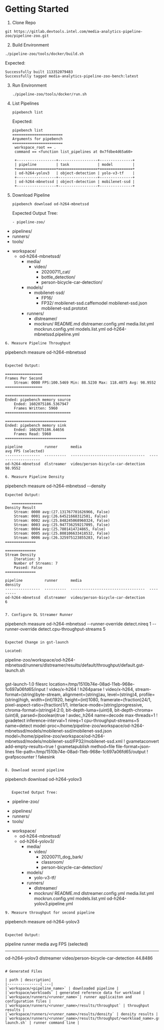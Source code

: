 # Getting Started
1. Clone Repo
  ```
  git https://gitlab.devtools.intel.com/media-analytics-pipeline-zoo/pipeline-zoo.git
  ```
2. Build Environment
  ```
  ./pipeline-zoo/tools/docker/build.sh 
  ```
  Expected:
  ```
  Successfully built 113352079483
  Successfully tagged media-analytics-pipeline-zoo-bench:latest
  ```
3. Run Environment
   ```
   ./pipeline-zoo/tools/docker/run.sh 
   ```
4. List Pipelines
   ```
   pipebench list
   ```
   Expected:
   ```
   pipebench list
   =======================
   Arguments for pipebench
   =======================
	workspace_root == .
	command == <function list_pipelines at 0x7fdbe4d65a60>

	+------------------+------------------+---------------+
	| pipeline         | task             | model         |
	+==================+==================+===============+
	| od-h264-yolov3   | object-detection | yolo-v3-tf    |
	+------------------+------------------+---------------+
	| od-h264-mbnetssd | object-detection | mobilenet-ssd |
	+------------------+------------------+---------------+
   ```
5. Download Pipeline

   ```
   pipebench download od-h264-mbnetssd
   ```
   Expected Output Tree:
   ```
   - pipeline-zoo/
  + pipelines/
  + runners/
  + tools/
  - workspace/
    - od-h264-mbnetssd/
      - media/
        - video/
          + 20200711_cat/
          + bottle_detection/
          + person-bicycle-car-detection/
      - models/
        - mobilenet-ssd/
          + FP16/
          + FP32/
          mobilenet-ssd.caffemodel
          mobilenet-ssd.json
          mobilenet-ssd.prototxt
      - runners/
        + dlstreamer/
        + mockrun/
      README.md
      dlstreamer.config.yml
      media.list.yml
      mockrun.config.yml
      models.list.yml
      od-h264-mbnetssd.pipeline.yml
   ```
   6. Measure Pipeline Throughput
   ```
   pipebench measure od-h264-mbnetssd
   ```
   
   Expected Output:
   ```
    =================
	Frames Per Second
		Stream: 0000 FPS:100.5469 Min: 88.5230 Max: 118.4075 Avg: 98.9552
	=================

	==============================
	Ended: pipebench memory source
		Ended: 1602075186.5367947
		Frames Written: 5960
	==============================

	============================
	Ended: pipebench memory sink
		Ended: 1602075186.64656
		Frames Read: 5960
	============================

	pipeline          runner      media                                 avg FPS (selected)
	----------------  ----------  ----------------------------------  --------------------
	od-h264-mbnetssd  dlstreamer  video/person-bicycle-car-detection               98.9552
   ```
   6. Measure Pipeline Density

   ```
   pipebench measure od-h264-mbnetssd --density
   ```
   Expected Output:
   ```
	   ==============
	Density Result
		Stream: 0000 avg:(27.131767701626966, False)
		Stream: 0001 avg:(26.64521668312581, False)
		Stream: 0002 avg:(25.848245068960324, False)
		Stream: 0003 avg:(25.947736259217095, False)
		Stream: 0004 avg:(25.7801414724865, False)
		Stream: 0005 avg:(25.808106633418532, False)
		Stream: 0006 avg:(26.325975123855283, False)
	==============

	==============
	Stream Density
		Iteration: 3
		Number of Streams: 7
		Passed: False
	==============

	pipeline          runner      media                                 density
	----------------  ----------  ----------------------------------  ---------
	od-h264-mbnetssd  dlstreamer  video/person-bicycle-car-detection          6
   ```

   7. Configure DL Streamer Runner
   ```
   pipebench measure od-h264-mbnetssd --runner-override detect.nireq 1 --runner-override detect.cpu-throughput-streams 5
   ```
   
   Expected Change in gst-launch
   
   Located:
   ```
   pipeline-zoo/workspace/od-h264-mbnetssd/runners/dlstreamer/results/default/throughput/default.gst-launch.sh
   ```
   
   ```
   gst-launch-1.0 filesrc location=/tmp/1510b74e-08ad-11eb-968e-1c697a06fd65/input ! video/x-h264 ! h264parse ! video/x-h264, stream-format=(string)byte-stream, alignment=(string)au, level=(string)4, profile=(string)high, width=(int)1920, height=(int)1080, framerate=(fraction)24/1, pixel-aspect-ratio=(fraction)1/1, interlace-mode=(string)progressive, chroma-format=(string)4:2:0, bit-depth-luma=(uint)8, bit-depth-chroma=(uint)8, parsed=(boolean)true ! avdec_h264 name=decode max-threads=1 ! gvadetect inference-interval=1 nireq=1 cpu-throughput-streams=5 name=detect model-proc=/home/pipeline-zoo/workspace/od-h264-mbnetssd/models/mobilenet-ssd/mobilenet-ssd.json model=/home/pipeline-zoo/workspace/od-h264-mbnetssd/models/mobilenet-ssd/FP32/mobilenet-ssd.xml ! gvametaconvert add-empty-results=true ! gvametapublish method=file file-format=json-lines file-path=/tmp/1510b74e-08ad-11eb-968e-1c697a06fd65/output ! gvafpscounter ! fakesink
   ```
   
 8. Download second pipeline
 ```
 pipebench download od-h264-yolov3
 ```
 
    Expected Output Tree:
   ```
   - pipeline-zoo/
  + pipelines/
  + runners/
  + tools/
  - workspace/
    + od-h264-mbnetssd/
    - od-h264-yolov3/
      - media/
        - video/
          + 20200711_dog_bark/
          + classroom/
          + person-bicycle-car-detection/
      - models/
        + yolo-v3-tf/
      - runners/
        + dlstreamer/
        + mockrun/
      README.md
      dlstreamer.config.yml
      media.list.yml
      mockrun.config.yml
      models.list.yml
      od-h264-yolov3.pipeline.yml
   ```
9. Measure throughput for second pipeline

```
pipebench measure od-h264-yolov3
```

Expected Output:
```
pipeline        runner      media                                 avg FPS (selected)
--------------  ----------  ----------------------------------  --------------------
od-h264-yolov3  dlstreamer  video/person-bicycle-car-detection               44.8486
```

# Generated Files

| path | description|
|---------------| ---| 
|`workspace/<pipeline_name>` | downloaded pipeline |
|`workspace/workloads` | generated reference data for workload | 
|`workspace/runners/<runner_name>`| runner applicaiton and configuration files |
|`workspace/runners/<runner_name>/results/throughput` | throughput results |
|`workspace/runners/<runner_name>/results/density` | density results |
|`workspace/runners/<runner_name>/results/throughput/<workload_name>.gst-launch.sh` | runner command line |




